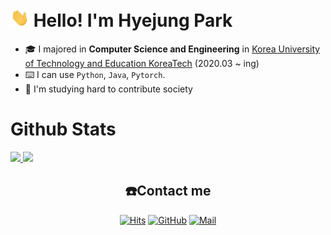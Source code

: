 # <img  src="https://raw.githubusercontent.com/ABSphreak/ABSphreak/master/gifs/Hi.gif" width="30px">  Hello! I'm Hyejung Park
- 🎓 I majored in **Computer Science and Engineering** in [Korea University of Technology and Education KoreaTech](https://www.koreatech.ac.kr/kor/Main.do) (2020.03 ~ ing)
- ⌨️  I can use `Python`, `Java`, `Pytorch`.
- 🤔 I'm studying hard to contribute society

# Github Stats
<a href='#'>
 <img src = "https://github-readme-stats.vercel.app/api?username=gpwjd01&theme=react&show_icons=true&hide_border=true" height = "180px">
 <img src = "https://github-readme-stats.vercel.app/api/top-langs/?username=gpwjd01&theme=react&layout=compact" height = "180px">
</a>
<div align=center>
 

## ☎️Contact me
  
[![Hits](https://hits.seeyoufarm.com/api/count/incr/badge.svg?url=https://github.com/gpwjd01)](https://hits.seeyoufarm.com)
[![GitHub](http://img.shields.io/badge/GitHub-Black?style=flat-square&logo=github&link=https://github.com/gpwjd01)](https://github.com/gpwjd01)
[![Mail](https://img.shields.io/badge/Gmail-d14836?style=flat-square&logo=Gmail&logoColor=white&link=mailto:pkej14@gmail.com)](mailto:pkej14@gmail.com)
</div>
